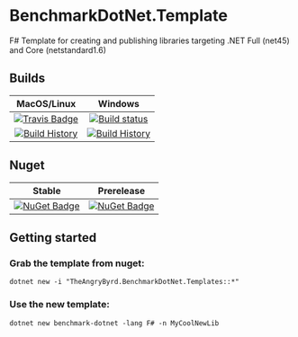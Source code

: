 # BenchmarkDotNet.Template
F# Template for creating and publishing libraries targeting .NET Full (net45) and Core (netstandard1.6)

## Builds

MacOS/Linux | Windows
:---: | :---:
[![Travis Badge](https://travis-ci.org/TheAngryByrd/BenchmarkDotNet.Template.svg?branch=master)](https://travis-ci.org/TheAngryByrd/BenchmarkDotNet.Template) | [![Build status](https://ci.appveyor.com/api/projects/status/wy7oaoavu2i0ca74?svg=true)](https://ci.appveyor.com/project/TheAngryByrd/benchmarkdotnet-template/branch/master)
[![Build History](https://buildstats.info/travisci/chart/TheAngryByrd/BenchmarkDotNet.Template)](https://travis-ci.org/TheAngryByrd/BenchmarkDotNet.Template/builds) | [![Build History](https://buildstats.info/appveyor/chart/TheAngryByrd/benchmarkdotnet-template)](https://ci.appveyor.com/project/TheAngryByrd/BenchmarkDotNet.Template)

## Nuget


Stable | Prerelease
:---: | :---:
[![NuGet Badge](https://buildstats.info/nuget/BenchmarkDotNet.Template)](https://www.nuget.org/packages/BenchmarkDotNet.Template/) | [![NuGet Badge](https://buildstats.info/nuget/BenchmarkDotNet.Template?includePreReleases=true)](https://www.nuget.org/packages/BenchmarkDotNet.Template/)



## Getting started

### Grab the template from nuget:

```
dotnet new -i "TheAngryByrd.BenchmarkDotNet.Templates::*"
```

### Use the new template:

```
dotnet new benchmark-dotnet -lang F# -n MyCoolNewLib
```

